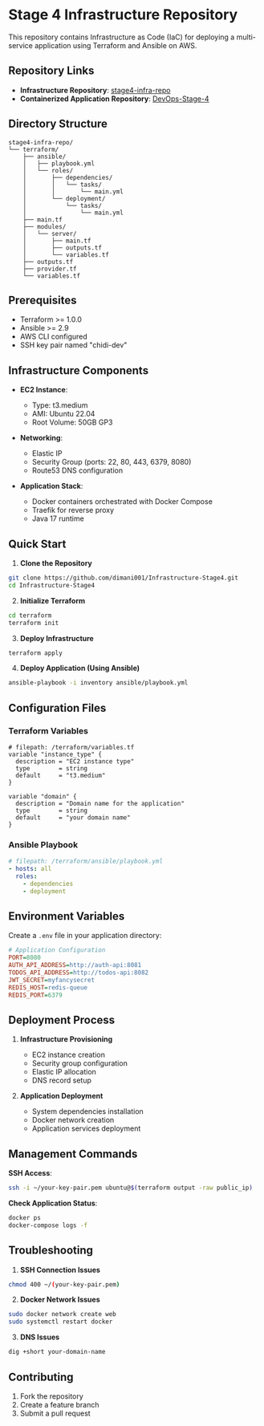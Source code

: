 # Stage 4 Infrastructure Repository

This repository contains Infrastructure as Code (IaC) for deploying a multi-service application using Terraform and Ansible on AWS.

## Repository Links

- **Infrastructure Repository**: [stage4-infra-repo](https://github.com/dimani001/Infrastructure-Stage4.git)
- **Containerized Application Repository**: [DevOps-Stage-4](https://github.com/dimani001/DevOps-Stage-4.git)

## Directory Structure

```plaintext
stage4-infra-repo/
└── terraform/
    ├── ansible/
    │   ├── playbook.yml
    │   └── roles/
    │       ├── dependencies/
    │       │   └── tasks/
    │       │       └── main.yml
    │       └── deployment/
    │           └── tasks/
    │               └── main.yml
    ├── main.tf
    ├── modules/
    │   └── server/
    │       ├── main.tf
    │       ├── outputs.tf
    │       └── variables.tf
    ├── outputs.tf
    ├── provider.tf
    └── variables.tf
```

## Prerequisites

- Terraform >= 1.0.0
- Ansible >= 2.9
- AWS CLI configured
- SSH key pair named "chidi-dev"

## Infrastructure Components

- **EC2 Instance**:

  - Type: t3.medium
  - AMI: Ubuntu 22.04
  - Root Volume: 50GB GP3

- **Networking**:

  - Elastic IP
  - Security Group (ports: 22, 80, 443, 6379, 8080)
  - Route53 DNS configuration

- **Application Stack**:

  - Docker containers orchestrated with Docker Compose
  - Traefik for reverse proxy
  - Java 17 runtime

## Quick Start

1. **Clone the Repository**

```bash
git clone https://github.com/dimani001/Infrastructure-Stage4.git
cd Infrastructure-Stage4
```

2. **Initialize Terraform**

```bash
cd terraform
terraform init
```

3. **Deploy Infrastructure**

```bash
terraform apply
```

4. **Deploy Application (Using Ansible)**

```bash
ansible-playbook -i inventory ansible/playbook.yml
```

## Configuration Files

### Terraform Variables

```hcl
# filepath: /terraform/variables.tf
variable "instance_type" {
  description = "EC2 instance type"
  type        = string
  default     = "t3.medium"
}

variable "domain" {
  description = "Domain name for the application"
  type        = string
  default     = "your domain name"
}
```

### Ansible Playbook

```yaml
# filepath: /terraform/ansible/playbook.yml
- hosts: all
  roles:
    - dependencies
    - deployment
```

## Environment Variables

Create a `.env` file in your application directory:

```ini
# Application Configuration
PORT=8080
AUTH_API_ADDRESS=http://auth-api:8081
TODOS_API_ADDRESS=http://todos-api:8082
JWT_SECRET=myfancysecret
REDIS_HOST=redis-queue
REDIS_PORT=6379
```

## Deployment Process

1. **Infrastructure Provisioning**

   - EC2 instance creation
   - Security group configuration
   - Elastic IP allocation
   - DNS record setup

2. **Application Deployment**

   - System dependencies installation
   - Docker network creation
   - Application services deployment

## Management Commands

**SSH Access**:

```bash
ssh -i ~/your-key-pair.pem ubuntu@$(terraform output -raw public_ip)
```

**Check Application Status**:

```bash
docker ps
docker-compose logs -f
```

## Troubleshooting

1. **SSH Connection Issues**

```bash
chmod 400 ~/(your-key-pair.pem)
```

2. **Docker Network Issues**

```bash
sudo docker network create web
sudo systemctl restart docker
```

3. **DNS Issues**

```bash
dig +short your-domain-name
```

## Contributing

1. Fork the repository
2. Create a feature branch
3. Submit a pull request


